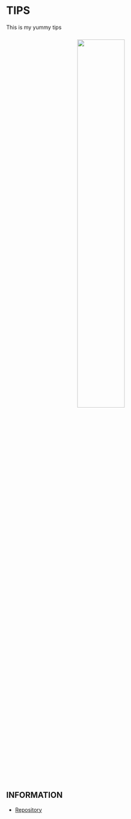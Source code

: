 # TIPS

This is my yummy tips

<div align="center">
<a href="https://www.mcdonalds.co.jp">
<img src="/assets/img/tips.png" width="50%" hspace="10px" vspace="10px"/>
</a>
</div>

## INFORMATION

* [Repository](https://github.com/aYukiYoshida/tips/)

